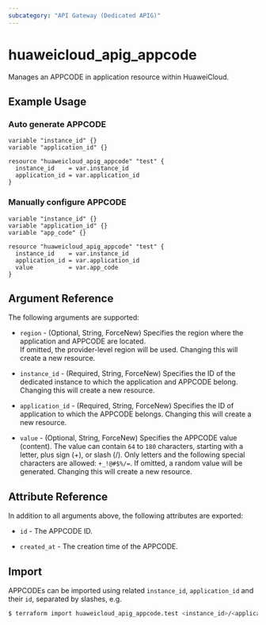 ```yaml
---
subcategory: "API Gateway (Dedicated APIG)"
---
```


# huaweicloud_apig_appcode

Manages an APPCODE in application resource within HuaweiCloud.

## Example Usage

### Auto generate APPCODE

```hcl
variable "instance_id" {}
variable "application_id" {}

resource "huaweicloud_apig_appcode" "test" {
  instance_id    = var.instance_id
  application_id = var.application_id
}
```

### Manually configure APPCODE

```hcl
variable "instance_id" {}
variable "application_id" {}
variable "app_code" {}

resource "huaweicloud_apig_appcode" "test" {
  instance_id    = var.instance_id
  application_id = var.application_id
  value          = var.app_code
}
```

## Argument Reference

The following arguments are supported:

* `region` - (Optional, String, ForceNew) Specifies the region where the application and APPCODE are located.  
  If omitted, the provider-level region will be used. Changing this will create a new resource.

* `instance_id` - (Required, String, ForceNew) Specifies the ID of the dedicated instance to which the application
  and APPCODE belong.  
  Changing this will create a new resource.

* `application_id` - (Required, String, ForceNew) Specifies the ID of application to which the APPCODE belongs.
  Changing this will create a new resource.

* `value` - (Optional, String, ForceNew) Specifies the APPCODE value (content).
  The value can contain `64` to `180` characters, starting with a letter, plus sign (+), or slash (/). Only letters and
  the following special characters are allowed: `+_!@#$%/=`.
  If omitted, a random value will be generated.
  Changing this will create a new resource.

## Attribute Reference

In addition to all arguments above, the following attributes are exported:

* `id` - The APPCODE ID.

* `created_at` - The creation time of the APPCODE.

## Import

APPCODEs can be imported using related `instance_id`, `application_id` and their `id`, separated by slashes, e.g.

```bash
$ terraform import huaweicloud_apig_appcode.test <instance_id>/<application_id>/<id>
```

